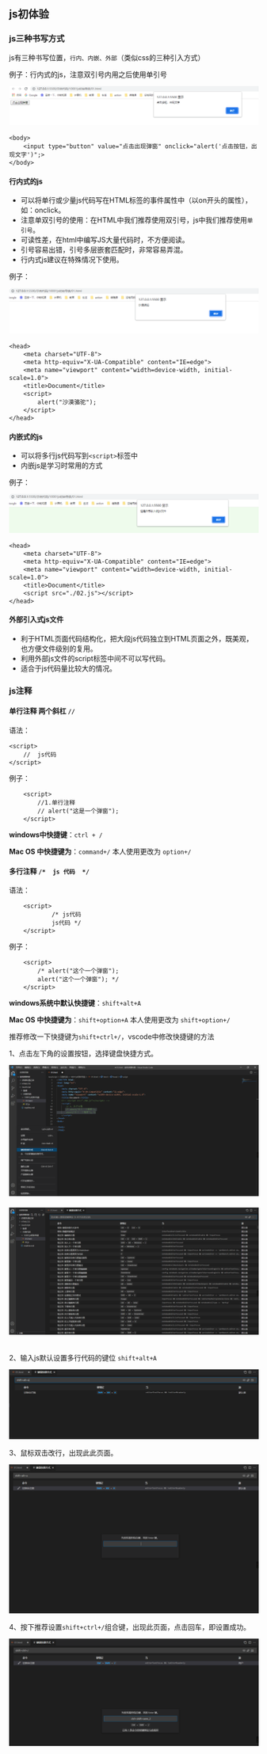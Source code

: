 ## js初体验

### js三种书写方式

js有三种书写位置，`行内、内嵌、外部`（类似css的三种引入方式）



例子：行内式的js，注意双引号内用之后使用单引号

![image-20211203110823044](03js初识.assets/image-20211203110823044.png)

```
<body>
    <input type="button" value="点击出现弹窗" onclick="alert('点击按钮，出现文字')";>
</body>
```

#### 行内式的js

- 可以将单行或少量js代码写在HTML标签的事件属性中（以on开头的属性），如：onclick。
- 注意单双引号的使用：在HTML中我们推荐使用双引号，js中我们推荐使用`单引号`。
- 可读性差，在html中编写JS大量代码时，不方便阅读。
- 引号容易出错，引号多层嵌套匹配时，非常容易弄混。
- 行内式js建议在特殊情况下使用。





例子：

![image-20211203113705123](03js初识.assets/image-20211203113705123.png)

```
<head>
    <meta charset="UTF-8">
    <meta http-equiv="X-UA-Compatible" content="IE=edge">
    <meta name="viewport" content="width=device-width, initial-scale=1.0">
    <title>Document</title>
    <script>
        alert("沙漠骆驼");
    </script>
</head>
```



#### 内嵌式的js

- 可以将多行js代码写到`<script>`标签中
- 内嵌js是学习时常用的方式





例子：

![image-20211203113934096](03js初识.assets/image-20211203113934096.png)

```
<head>
    <meta charset="UTF-8">
    <meta http-equiv="X-UA-Compatible" content="IE=edge">
    <meta name="viewport" content="width=device-width, initial-scale=1.0">
    <title>Document</title>
    <script src="./02.js"></script>
</head>
```

#### 外部引入式js文件

- 利于HTML页面代码结构化，把大段js代码独立到HTML页面之外，既美观，也方便文件级别的复用。
- 利用外部js文件的script标签中间不可以写代码。
- 适合于js代码量比较大的情况。



### js注释

#### 单行注释	两个斜杠	`//`

语法：

```
<script>
	//	js代码
</script>
```

例子：

```
    <script>
        //1.单行注释
        // alert("这是一个弹窗");
    </script>
```

**windows中快捷键**：`ctrl + /`

**Mac OS 中快捷键为**：`command+/`    本人使用更改为   `option+/`



#### 多行注释	`/*  js 代码  */`

语法：

```
    <script>
            /* js代码
            js代码 */
    </script>
```

例子：

```
    <script>
        /* alert("这个一个弹窗");
        alert("这个一个弹窗"); */
    </script>
```





**windows系统中默认快捷键**：`shift+alt+A`

**Mac OS 中快捷键为**：`shift+option+A`    本人使用更改为   `shift+option+/`



推荐修改一下快捷键为`shift+ctrl+/`，vscode中修改快捷键的方法



1、点击左下角的设置按钮，选择键盘快捷方式。

![image-20211204103810150](03js初识.assets/image-20211204103810150.png)



###### ![image-20211204103739584](03js初识.assets/image-20211204103739584.png)



2、输入js默认设置多行代码的键位 `shift+alt+A`

![image-20211204103937621](03js初识.assets/image-20211204103937621.png)



3、鼠标双击改行，出现此此页面。



![image-20211204104100093](03js初识.assets/image-20211204104100093.png)



4、按下推荐设置`shift+ctrl+/`组合键，出现此页面，点击回车，即设置成功。



![image-20211204104242637](03js初识.assets/image-20211204104242637.png)



